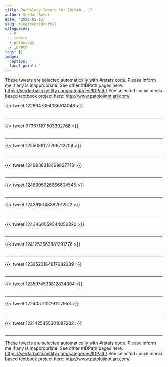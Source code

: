 ```yaml
---
title: Pathology Tweets For IDPath - 17
author: Serdar Balci
date: '2020-05-13'
slug: tweetsForIDPath17
categories:
  - R
  - tweets
  - pathology
  - IDPath
tags: []
image:
  caption: ''
  focal_point: ''
---
```



These tweets are selected automatically with #rstats code. Please inform me if any is inappropriate.
See other #IDPath pages here: https://serdarbalci.netlify.com/categories/IDPath/ 
See selected social media based textbook project here: http://www.patolojinotlari.com/

{{< tweet 1226947354336514048 >}}
<br>
<br>
<hr>
{{< tweet 973671191503392768 >}}
<br>
<br>
<hr>
{{< tweet 1255038127296712704 >}}
<br>
<br>
<hr>
{{< tweet 1249938318499827713 >}}
<br>
<br>
<hr>
{{< tweet 1248905926666604545 >}}
<br>
<br>
<hr>
{{< tweet 1243915148382912512 >}}
<br>
<br>
<hr>
{{< tweet 1243460059344056320 >}}
<br>
<br>
<hr>
{{< tweet 1241253563881291776 >}}
<br>
<br>
<hr>
{{< tweet 1239523164817932289 >}}
<br>
<br>
<hr>
{{< tweet 1235974533812834304 >}}
<br>
<br>
<hr>
{{< tweet 1224051132261117953 >}}
<br>
<br>
<hr>
{{< tweet 1221425455301087232 >}}
<br>
<br>
<hr>


These tweets are selected automatically with #rstats code. Please inform me if any is inappropriate.
See other #IDPath pages here: https://serdarbalci.netlify.com/categories/IDPath/ 
See selected social media based textbook project here: http://www.patolojinotlari.com/

